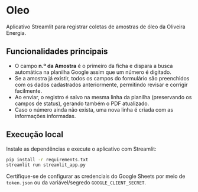 # Oleo

Aplicativo Streamlit para registrar coletas de amostras de óleo da Oliveira Energia.

## Funcionalidades principais

- O campo **n.º da Amostra** é o primeiro da ficha e dispara a busca automática na planilha Google assim que um número é digitado.
- Se a amostra já existir, todos os campos do formulário são preenchidos com os dados cadastrados anteriormente, permitindo revisar e corrigir facilmente.
- Ao enviar, o registro é salvo na mesma linha da planilha (preservando os campos de status), gerando também o PDF atualizado.
- Caso o número ainda não exista, uma nova linha é criada com as informações informadas.

## Execução local

Instale as dependências e execute o aplicativo com Streamlit:

```bash
pip install -r requirements.txt
streamlit run streamlit_app.py
```

Certifique-se de configurar as credenciais do Google Sheets por meio de `token.json` ou da variável/segredo `GOOGLE_CLIENT_SECRET`.
